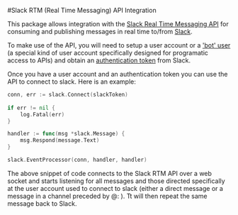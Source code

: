 #Slack RTM (Real Time Messaging) API Integration

This package allows integration with the [Slack Real Time Messaging API](https://api.slack.com/rtm) for consuming and publishing messages in real time to/from [Slack](https://slack.com).

To make use of the API, you will need to setup a user account or a ['bot' user](https://api.slack.com/bot-users) (a special kind of user account specifically designed for programatic access to APIs) and obtain an [authentication token](https://api.slack.com/web#basics) from Slack.

Once you have a user account and an authentication token you can use the API to connect to slack.  Here is an example:

``` go
conn, err := slack.Connect(slackToken)
	
if err != nil {
	log.Fatal(err)
}

handler := func(msg *slack.Message) {
	msg.Respond(message.Text)
}

slack.EventProcessor(conn, handler, handler)
```

The above snippet of code connects to the Slack RTM API over a web socket and starts listening for all messages and those directed specifically at the user account used to connect to slack (either a direct message or a message in a channel preceded by @<username>: ).  Tt will then repeat the same message back to Slack.

